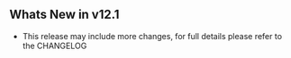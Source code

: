 Whats New in v12.1
--------------------------
- This release may include more changes, for full details please refer to the CHANGELOG
